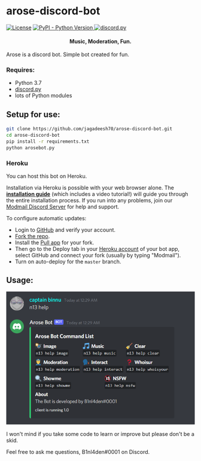 # arose-discord-bot

[![License](https://img.shields.io/badge/license-MIT-green)](LICENSE)
</a>
<a href="https://www.python.org/downloads/">
<img alt="PyPI - Python Version" src="https://img.shields.io/pypi/pyversions/Red-Discordbot">
</a>
<a href="https://github.com/Rapptz/discord.py/">
<img src="https://img.shields.io/badge/discord-py-blue.svg" alt="discord.py">
</a>

<h4 align ="center">Music, Moderation, Fun.</h4>

Arose is a discord bot. Simple bot created for fun.

### Requires:

- Python 3.7
- [discord.py](https://github.com/rapptz/discord.py)
- lots of Python modules

## Setup for use:

```bash
git clone https://github.com/jagadeesh70/arose-discord-bot.git
cd arose-discord-bot
pip install -r requirements.txt
python arosebot.py
```

### Heroku

You can host this bot on Heroku.

Installation via Heroku is possible with your web browser alone.
The [**installation guide**](https://github.com/kyb3r/modmail/wiki/Installation) (which includes a video tutorial!) will guide you through the entire installation process. If you run into any problems, join our [Modmail Discord Server](https://discord.gg/etJNHCQ) for help and support.

To configure automatic updates:

- Login to [GitHub](https://github.com/) and verify your account.
- [Fork the repo](https://github.com/kyb3r/modmail/fork).
- Install the [Pull app](https://github.com/apps/pull) for your fork.
- Then go to the Deploy tab in your [Heroku account](https://dashboard.heroku.com/apps) of your bot app, select GitHub and connect your fork (usually by typing "Modmail").
- Turn on auto-deploy for the `master` branch.

## Usage:

![alt text](https://github.com/jagadeesh70/arose-discord-bot/blob/master/Images/setup-usage.png)

I won't mind if you take some code to learn or improve but please don't be a skid.

Feel free to ask me questions, B1nl4den#0001 on Discord.

